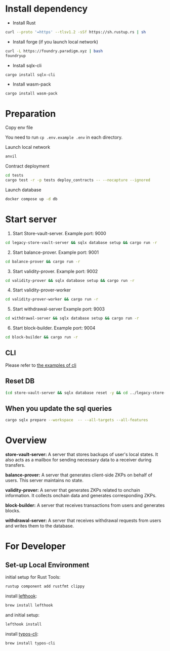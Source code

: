 # Install dependency 

- Install Rust
```bash
curl --proto '=https' --tlsv1.2 -sSf https://sh.rustup.rs | sh
```

- Install forge (if you launch local network)
```bash
curl -L https://foundry.paradigm.xyz | bash
foundryup
```

- Install sqlx-cli 
```bash
cargo install sqlx-cli
```

- Install wasm-pack
```
cargo install wasm-pack
```

# Preparation 
Copy env file 

You need to run `cp .env.example .env` in each directory.

Launch local network 
```bash
anvil  
```

Contract deployment
```bash
cd tests
cargo test -r -p tests deploy_contracts -- --nocapture --ignored
```

Launch database
```bash
docker compose up -d db
```

# Start server

1. Start Store-vault-server. 
Example port: 9000
```bash
cd legacy-store-vault-server && sqlx database setup && cargo run -r
```

2. Start balance-prover.
Example port: 9001
```bash
cd balance-prover && cargo run -r
```

3. Start validity-prover. 
Example port: 9002
```bash
cd validity-prover && sqlx database setup && cargo run -r
```

4. Start validity-prover-worker
```bash
cd validity-prover-worker && cargo run -r
```

5. Start withdrawal-server
Example port: 9003
```bash
cd withdrawal-server && sqlx database setup && cargo run -r
```

6. Start block-builder. 
Example port: 9004
```bash
cd block-builder && cargo run -r
```

## CLI 
Please refer to [the examples of cli ](cli/README.md#examples)

## Reset DB

```bash
(cd store-vault-server && sqlx database reset -y && cd ../legacy-store-vault-server && sqlx database reset -y && sqlx database setup && cd ../validity-prover && sqlx database reset -y && sqlx database setup && cd ../withdrawal-server && sqlx database reset -y && sqlx database setup)
```

## When you update the sql queries
```bash
cargo sqlx prepare --workspace  -- --all-targets --all-features
```

# Overview 

**store-vault-server:**
A server that stores backups of user's local states. It also acts as a mailbox for sending necessary data to a receiver during transfers.

**balance-prover:**
A server that generates client-side ZKPs on behalf of users. This server maintains no state.

**validity-prover:**
A server that generates ZKPs related to onchain information. It collects onchain data and generates corresponding ZKPs.

**block-builder:**
A server that receives transactions from users and generates blocks.

**withdrawal-server:**
A server that receives withdrawal requests from users and writes them to the database.

# For Developer

## Set-up Local Environment

initial setup for Rust Tools:

```bash
rustup component add rustfmt clippy
```

install [lefthook](https://github.com/evilmartians/lefthook):

```bash
brew install lefthook
```

and initial setup:

```bash
lefthook install
```

install [typos-cli](https://github.com/crate-ci/typos):

```bash
brew install typos-cli
```
